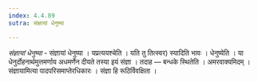 ```yaml
---
index: 4.4.89
sutra: संज्ञायां धेनुष्या

---
```

_संज्ञायां धेनुष्या_ - संज्ञायां धेनुष्या । यप्रत्ययश्चेति । यति तु तित्स्वर) स्यादिति भावः । धेनुष्येति । या धेनुर्दोहनार्थमुत्तमर्णाय अधमर्णेन दीयते तस्या इयं संज्ञा । तदाह — बन्धके स्थितेति । अमरवाक्यमिदम् । संज्ञायामित्या पादपरिसमाप्तेरधिकारः । संज्ञा हि रूठिर्विवक्षिता ।